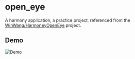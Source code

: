 # open_eye

A harmony application, a practice project, referenced from the [WinWang/HarmoneyOpenEye](https://github.com/WinWang/HarmoneyOpenEye) project.

## Demo

![Demo](https://raw.githubusercontent.com/picopock/open_eye/master/snapshot/demo.gif)